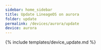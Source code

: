 ```yaml
---
sidebar: home_sidebar
title: Update LineageOS on aurora
folder: update
permalink: /devices/aurora/update
device: aurora
---
```

{% include templates/device_update.md %}
